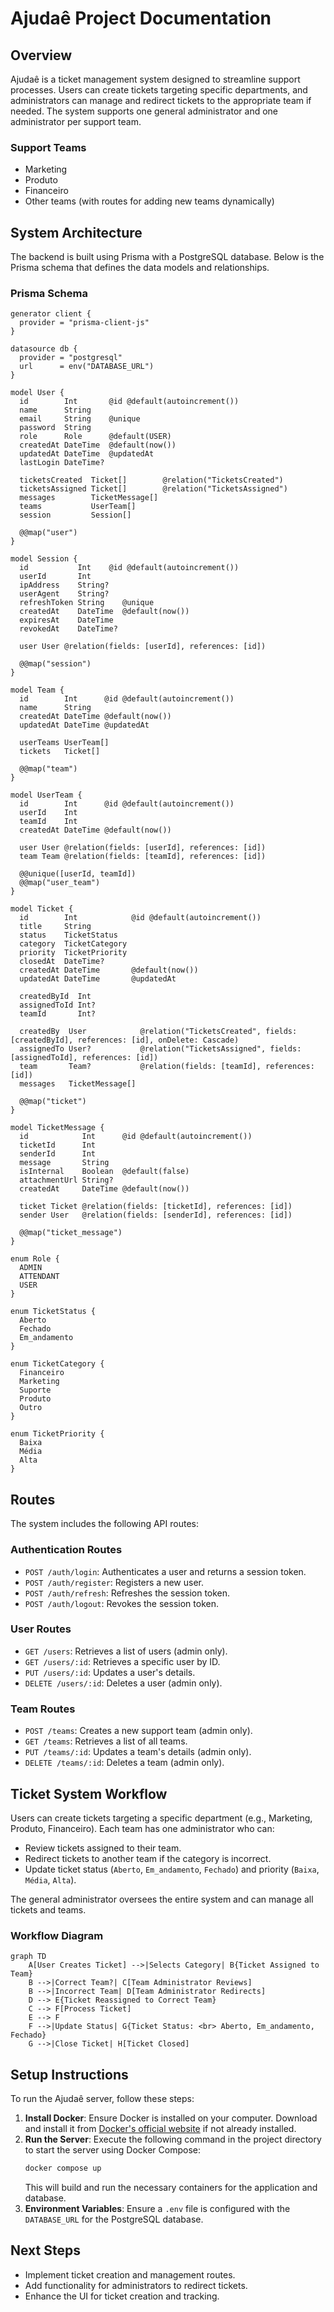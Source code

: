 # Ajudaê Project Documentation

## Overview

Ajudaê is a ticket management system designed to streamline support processes. Users can create tickets targeting specific departments, and administrators can manage and redirect tickets to the appropriate team if needed. The system supports one general administrator and one administrator per support team.

### Support Teams

- Marketing
- Produto
- Financeiro
- Other teams (with routes for adding new teams dynamically)

## System Architecture

The backend is built using Prisma with a PostgreSQL database. Below is the Prisma schema that defines the data models and relationships.

### Prisma Schema

```prisma
generator client {
  provider = "prisma-client-js"
}

datasource db {
  provider = "postgresql"
  url      = env("DATABASE_URL")
}

model User {
  id        Int       @id @default(autoincrement())
  name      String
  email     String    @unique
  password  String
  role      Role      @default(USER)
  createdAt DateTime  @default(now())
  updatedAt DateTime  @updatedAt
  lastLogin DateTime?

  ticketsCreated  Ticket[]        @relation("TicketsCreated")
  ticketsAssigned Ticket[]        @relation("TicketsAssigned")
  messages        TicketMessage[]
  teams           UserTeam[]
  session         Session[]

  @@map("user")
}

model Session {
  id           Int    @id @default(autoincrement())
  userId       Int
  ipAddress    String?
  userAgent    String?
  refreshToken String    @unique
  createdAt    DateTime  @default(now())
  expiresAt    DateTime
  revokedAt    DateTime?

  user User @relation(fields: [userId], references: [id])

  @@map("session")
}

model Team {
  id        Int      @id @default(autoincrement())
  name      String
  createdAt DateTime @default(now())
  updatedAt DateTime @updatedAt

  userTeams UserTeam[]
  tickets   Ticket[]

  @@map("team")
}

model UserTeam {
  id        Int      @id @default(autoincrement())
  userId    Int
  teamId    Int
  createdAt DateTime @default(now())

  user User @relation(fields: [userId], references: [id])
  team Team @relation(fields: [teamId], references: [id])

  @@unique([userId, teamId])
  @@map("user_team")
}

model Ticket {
  id        Int            @id @default(autoincrement())
  title     String
  status    TicketStatus
  category  TicketCategory
  priority  TicketPriority
  closedAt  DateTime?
  createdAt DateTime       @default(now())
  updatedAt DateTime       @updatedAt

  createdById  Int
  assignedToId Int?
  teamId       Int?

  createdBy  User            @relation("TicketsCreated", fields: [createdById], references: [id], onDelete: Cascade)
  assignedTo User?           @relation("TicketsAssigned", fields: [assignedToId], references: [id])
  team       Team?           @relation(fields: [teamId], references: [id])
  messages   TicketMessage[]

  @@map("ticket")
}

model TicketMessage {
  id            Int      @id @default(autoincrement())
  ticketId      Int
  senderId      Int
  message       String
  isInternal    Boolean  @default(false)
  attachmentUrl String?
  createdAt     DateTime @default(now())

  ticket Ticket @relation(fields: [ticketId], references: [id])
  sender User   @relation(fields: [senderId], references: [id])

  @@map("ticket_message")
}

enum Role {
  ADMIN
  ATTENDANT
  USER
}

enum TicketStatus {
  Aberto
  Fechado
  Em_andamento
}

enum TicketCategory {
  Financeiro
  Marketing
  Suporte
  Produto
  Outro
}

enum TicketPriority {
  Baixa
  Média
  Alta
}
```

## Routes

The system includes the following API routes:

### Authentication Routes

- `POST /auth/login`: Authenticates a user and returns a session token.
- `POST /auth/register`: Registers a new user.
- `POST /auth/refresh`: Refreshes the session token.
- `POST /auth/logout`: Revokes the session token.

### User Routes

- `GET /users`: Retrieves a list of users (admin only).
- `GET /users/:id`: Retrieves a specific user by ID.
- `PUT /users/:id`: Updates a user's details.
- `DELETE /users/:id`: Deletes a user (admin only).

### Team Routes

- `POST /teams`: Creates a new support team (admin only).
- `GET /teams`: Retrieves a list of all teams.
- `PUT /teams/:id`: Updates a team's details (admin only).
- `DELETE /teams/:id`: Deletes a team (admin only).

## Ticket System Workflow

Users can create tickets targeting a specific department (e.g., Marketing, Produto, Financeiro). Each team has one administrator who can:

- Review tickets assigned to their team.
- Redirect tickets to another team if the category is incorrect.
- Update ticket status (`Aberto`, `Em_andamento`, `Fechado`) and priority (`Baixa`, `Média`, `Alta`).

The general administrator oversees the entire system and can manage all tickets and teams.

### Workflow Diagram

```mermaid
graph TD
    A[User Creates Ticket] -->|Selects Category| B{Ticket Assigned to Team}
    B -->|Correct Team?| C[Team Administrator Reviews]
    B -->|Incorrect Team| D[Team Administrator Redirects]
    D --> E{Ticket Reassigned to Correct Team}
    C --> F[Process Ticket]
    E --> F
    F -->|Update Status| G{Ticket Status: <br> Aberto, Em_andamento, Fechado}
    G -->|Close Ticket| H[Ticket Closed]
```

## Setup Instructions

To run the Ajudaê server, follow these steps:

1. **Install Docker**: Ensure Docker is installed on your computer. Download and install it from [Docker's official website](https://www.docker.com/get-started) if not already installed.
2. **Run the Server**: Execute the following command in the project directory to start the server using Docker Compose:
   ```bash
   docker compose up
   ```
   This will build and run the necessary containers for the application and database.
3. **Environment Variables**: Ensure a `.env` file is configured with the `DATABASE_URL` for the PostgreSQL database.

## Next Steps

- Implement ticket creation and management routes.
- Add functionality for administrators to redirect tickets.
- Enhance the UI for ticket creation and tracking.
